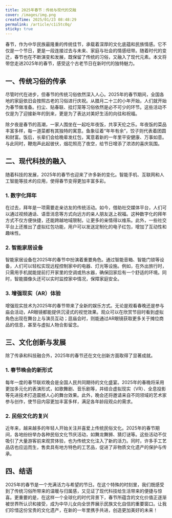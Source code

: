 ```yaml
---
title: 2025年春节：传统与现代的交融
cover: /images/img.png  
createTime: 2025/01/23 08:48:29
permalink: /article/c1i5tc0q/
sticky: true
---
```

<Swiper :items="['https://test.hnnfs.com/html/img/index_bng.jpg', 'https://test.hnnfs.com/html/img/index_bng.jpg']" />

[//]: # (@[artPlayer]&#40;https://artplayer.org/assets/sample/video.mp4&#41;)

[//]: # (@[artPlayer]&#40;/videos/倪海厦《天纪》全集-24/1-倪海厦《天纪》全集-01-480P 标清-AVC.mp4&#41;)

春节，作为中华民族最隆重的传统佳节，承载着深厚的文化底蕴和民族情感。它不仅是一个节日，更是一段连接过去与未来、家庭与社会的情感纽带。随着时代的变迁，春节也在不断演变和发展，既保留了传统的习俗，又融入了现代元素。本文将带您走进2025年的春节，感受这个古老节日在新时代的独特魅力。
<!-- more -->
## 一、传统习俗的传承

尽管时代在进步，但春节的传统习俗依然深入人心。2025年的春节期间，全国各地的家庭依旧会按照古老的习俗进行庆祝。从腊月二十三的小年开始，人们就开始为春节做准备。扫尘、贴春联、挂灯笼等习俗依然是必不可少的环节。这些活动不仅是为了迎接新年的到来，更是为了表达对美好生活的向往和祝福。

除夕夜是春节的高潮，一家人围坐在一起吃年夜饭，共享天伦之乐。年夜饭的菜品丰富多样，每一道菜都有其独特的寓意。鱼象征着“年年有余”，饺子则代表着团圆和财富。饭后，长辈们会给晚辈发红包，寓意着新的一年里平安健康、万事如意。与此同时，鞭炮声此起彼伏，烟花照亮了夜空，给节日增添了浓浓的喜庆氛围。

## 二、现代科技的融入

随着科技的发展，2025年的春节也迎来了许多新的变化。智能手机、互联网和人工智能等技术的应用，使得春节变得更加丰富多彩。

### 1. 数字化拜年

在过去，拜年是一项需要走亲访友的传统活动。如今，借助社交媒体平台，人们可以通过视频通话、语音消息等方式向远方的亲人朋友送上祝福。这种数字化的拜年方式不仅方便快捷，还能跨越地域限制，让更多的亲情得以维系。此外，一些社交平台上还推出了虚拟红包功能，用户可以发送定制化的电子红包，增加了互动性和趣味性。

### 2. 智能家居设备

智能家居设备在2025年的春节中扮演着重要角色。通过智能音箱、智能门锁等设备，人们可以轻松实现远程控制家中的电器、灯光等设施。例如，在外出旅行时，只需用手机就能提前打开家里的空调或热水器，确保回家后有一个舒适的环境。同时，智能摄像头还可以实时监控家中情况，保障家庭安全。

### 3. 增强现实（AR）体验

增强现实技术为2025年的春节带来了全新的娱乐方式。无论是观看春晚还是参与庙会活动，AR眼镜都能提供沉浸式的视觉效果。观众可以在欣赏节目时看到虚拟角色出现在舞台上与演员互动；逛庙会时，则能通过AR眼镜获取更多关于摊位商品的信息，甚至与虚拟人物合影留念。

## 三、文化创新与发展

除了传承和科技融合外，2025年的春节还在文化创新方面取得了显著成就。

### 1. 春节晚会的新形式

每年一度的春节联欢晚会是全国人民共同期待的文化盛宴。2025年的春晚将采用更加多元化的表演形式，如歌舞剧、音乐剧等，并结合虚拟现实（VR）、全息投影等先进技术打造震撼人心的舞台效果。此外，晚会还将邀请来自不同领域的艺术家参与创作，使节目内容更加丰富多样，满足各年龄段观众的需求。

### 2. 民俗文化的复兴

近年来，越来越多的年轻人开始关注并喜爱上传统民俗文化。2025年的春节期间，各地纷纷举办各种民俗文化节庆活动，如舞龙舞狮、猜灯谜等。这些活动不仅吸引了大量游客前来观赏体验，也为传统文化注入了新的活力。同时，许多手工艺品店也应运而生，售卖具有地方特色的工艺品，促进了非物质文化遗产的保护与传承。

## 四、结语

2025年的春节是一个充满活力与希望的节日。在这个特殊的时刻里，我们既感受到了传统习俗所带来的温暖与归属感，又见证了现代科技给生活带来的便捷与惊喜。更重要的是，在这样一个全球化的时代背景下，春节所蕴含的文化价值正逐渐被世界所认识和接受，成为中华儿女向全世界展示民族文化自信的重要窗口。让我们珍惜这份宝贵的文化遗产，在新的一年里携手共进，创造更加美好的未来！


<!-- ```ts {1,7-9}  title=".vuepress/config.ts"
import { defaultTheme } from '@vuepress/theme-default'
import { defineUserConfig } from 'vuepress'

export default defineUserConfig({
  title: '你好， VuePress',

  theme: defaultTheme({
    logo: 'https://vuejs.org/images/logo.png',
  }),
})
```


```md:no-v-pre
<!-- 这里会被 Vue 编译 -->

<!-- 1 + 2 + 3 = {{ 1 + 2 + 3 }}
```

```js:no-v-pre
// 由于 JS 代码高亮，这里不会被正确编译
const onePlusTwoPlusThree = {{ 1 + 2 + 3 }}
```

@[code](../.vuepress/config.ts)

一加一等于： {{ 1 + 1 }}

<span v-for="i in 3"> span: {{ i }} </span> --> 
